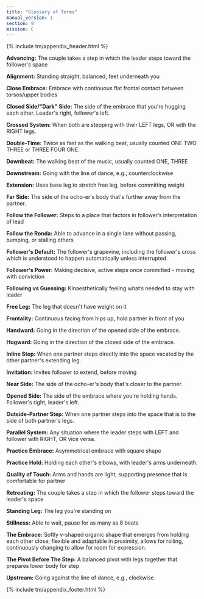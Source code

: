 ```yaml
---
title: "Glossary of Terms"
manual_version: 1
section: 9
mission: C
---
```


{% include tm/appendix_header.html %}

**Advancing:** The couple takes a step in which the leader steps toward the follower's space

**Alignment:** Standing straight, balanced, feet underneath you

**Close Embrace:** Embrace with continuous flat frontal contact between torsos/upper bodies

**Closed Side/"Dark" Side:** The side of the embrace that you're hugging each other. Leader's right, follower's left.

**Crossed System:** When both are stepping with their LEFT legs, OR with the RIGHT legs.

**Double-Time:** Twice as fast as the walking beat, usually counted ONE TWO THREE or THREE FOUR ONE.

**Downbeat:** The walking beat of the music, usually counted ONE, THREE

**Downstream:** Going with the line of dance, e.g., counterclockwise

**Extension:** Uses base leg to stretch free leg, before committing weight

**Far Side:** The side of the ocho-er's body that's further away from the partner.

**Follow the Follower:** Steps to a place that factors in follower’s interpretation of lead

**Follow the Ronda:** Able to advance in a single lane without passing, bumping, or stalling others

**Follower's Default:** The follower's grapevine, including the follower's cross which is understood to happen automatically unless interrupted

**Follower's Power:** Making decisive, active steps once committed - moving with conviction

**Following vs Guessing:** Kinaesthetically feeling what’s needed to stay with leader

**Free Leg:** The leg that doesn't have weight on it

**Frontality:** Continuous facing from hips up, hold partner in front of you

**Handward:** Going in the direction of the opened side of the embrace.

**Hugward:** Going in the direction of the closed side of the embrace.

**Inline Step:** When one partner steps directly into the space vacated by the other partner's extending leg.

**Invitation:** Invites follower to extend, before moving

**Near Side:** The side of the ocho-er's body that's closer to the partner.

**Opened Side:** The side of the embrace where you're holding hands. Follower's right, leader's left.

**Outside-Partner Step:** When one partner steps into the space that is to the side of both partner's legs.

**Parallel System:** Any situation where the leader steps with LEFT and follower with RIGHT, OR vice versa.

**Practice Embrace:** Asymmetrical embrace with square shape

**Practice Hold:** Holding each other's elbows, with leader's arms underneath.

**Quality of Touch:** Arms and hands are light, supporting presence that is comfortable for partner

**Retreating:** The couple takes a step in which the follower steps toward the leader's space

**Standing Leg:** The leg you're standing on

**Stillness:** Able to wait, pause for as many as 8 beats

**The Embrace:** Softly v-shaped organic shape that emerges from holding each other close; flexible and adaptable in proximity, allows for rolling, continuously changing to allow for room for expression.

**The Pivot Before The Step:** A balanced pivot with legs together that prepares lower body for step

**Upstream:** Going against the line of dance, e.g., clockwise

{% include tm/appendix_footer.html %}

